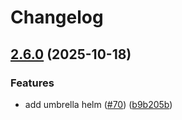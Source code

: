 # Changelog

## [2.6.0](https://github.com/dedsxc/labs/compare/umbrella-2.5.1...umbrella-2.6.0) (2025-10-18)


### Features

* add umbrella helm ([#70](https://github.com/dedsxc/labs/issues/70)) ([b9b205b](https://github.com/dedsxc/labs/commit/b9b205be52e55956925243523cf679e8484a0853))
